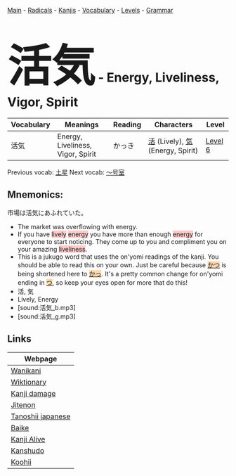 <style> bigfont {font-size: 100px}</style>
[Main](../README.md) -
[Radicals](../radicals.md) -
[Kanjis](../kanjis.md) -
[Vocabulary](../vocabulary.md) -
[Levels](../levels.md) -
[Grammar](../grammar.md)
# <bigfont> 活気</bigfont> - Energy, Liveliness, Vigor, Spirit 

| Vocabulary | Meanings | Reading | Characters | Level |
| --- | --- | --- | --- | --- |
| 活気 | Energy, Liveliness, Vigor, Spirit | かっき |  [活](../kanjis/活.md) (Lively), [気](../kanjis/気.md) (Energy, Spirit) | [Level 6](../levels/wk_level6.md) |

Previous vocab: [土星](土星.md) Next vocab: [〜号室](〜号室.md) 

## Mnemonics:
市場は活気にあふれていた。
* The market was overflowing with energy.
* If you have <span style="background-color:#ffcccb"> lively</span> <span style="background-color:#ffcccb"> energy</span> you have more than enough <span style="background-color:#ffcccb"> energy</span> for everyone to start noticing. They come up to you and compliment you on your amazing <span style="background-color:#ffcccb"> liveliness</span>.
* This is a jukugo word that uses the on'yomi readings of the kanji. You should be able to read this on your own. Just be careful because <span style="background-color:#fed8b1"> [かつ](https://jisho.org/search/かつ)</span> is being shortened here to <span style="background-color:#fed8b1"> [かっ](https://jisho.org/search/かっ)</span>. It's a pretty common change for on'yomi ending in <span style="background-color:#fed8b1"> [つ](https://jisho.org/search/つ)</span>, so keep your eyes open for more that do this!
* 活, 気
* Lively, Energy
* [sound:活気_b.mp3]
* [sound:活気_g.mp3]


## Links 

| Webpage |
| --- |
| [Wanikani          ](https://www.wanikani.com/kanji/活気) |
| [Wiktionary        ](https://en.wiktionary.org/wiki/活気) |
| [Kanji damage      ](http://www.kanjidamage.com/kanji/search?utf8=✓&q=活気) |
| [Jitenon           ](https://jitenon.com/kanji/活気) |
| [Tanoshii japanese ](https://www.tanoshiijapanese.com/dictionary/kanji.cfm?k=活気) |
| [Baike             ](https://baike.baidu.com/item/活気) |
| [Kanji Alive       ](https://app.kanjialive.com/活気) |
| [Kanshudo          ](https://www.kanshudo.com/searchmn?q=活気) |
| [Koohii            ](https://kanji.koohii.com/study/kanji/活気) |
